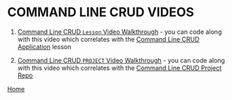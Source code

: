# COMMAND LINE CRUD VIDEOS

1. [Command Line CRUD `Lesson` Video Walkthrough](https://github.com/10-3-pursuit/video-walkthrough-command-line-crud-application) - you can code along with this video which correlates with the [Command Line CRUD Application](https://github.com/10-3-pursuit/unit-front-end-web-development/tree/main/command-line-crud-application) lesson

1. [Command Line CRUD `PROJECT` Video Walkthrough](https://drive.google.com/file/d/1T9R_hiT10bs9nPSPl-9rWovH0PXn1aHW/view?usp=sharing) - you can code along with this video which correlates with the [Command Line CRUD Project Repo](https://github.com/10-3-pursuit/project-command-line-inventory-app)

[Home][def]

[def]: README.md
